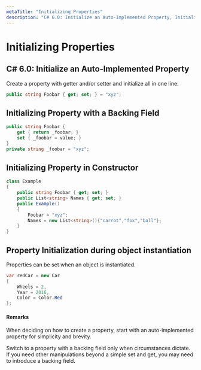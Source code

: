 ```yaml
---
metaTitle: "Initializing Properties"
description: "C# 6.0: Initialize an Auto-Implemented Property, Initializing Property with a Backing Field, Initializing Property in Constructor, Property Initialization during object instantiation"
---
```


# Initializing Properties



## C# 6.0: Initialize an Auto-Implemented Property


Create a property with getter and/or setter and initialize all in one line:

```cs
public string Foobar { get; set; } = "xyz";

```



## Initializing Property with a Backing Field


```cs
public string Foobar { 
    get { return _foobar; }
    set { _foobar = value; }
}
private string _foobar = "xyz";

```



## Initializing Property in Constructor


```cs
class Example
{
    public string Foobar { get; set; }
    public List<string> Names { get; set; }
    public Example()
    {
        Foobar = "xyz";
        Names = new List<string>(){"carrot","fox","ball"};
    }
}

```



## Property Initialization during object instantiation


Properties can be set when an object is instantiated.

```cs
var redCar = new Car 
{
    Wheels = 2,
    Year = 2016,
    Color = Color.Red
};

```



#### Remarks


When deciding on how to create a property, start with an auto-implemented property for simplicity and brevity.

Switch to a property with a backing field only when circumstances dictate. If you need other manipulations beyond a simple set and get, you may need to introduce a backing field.

